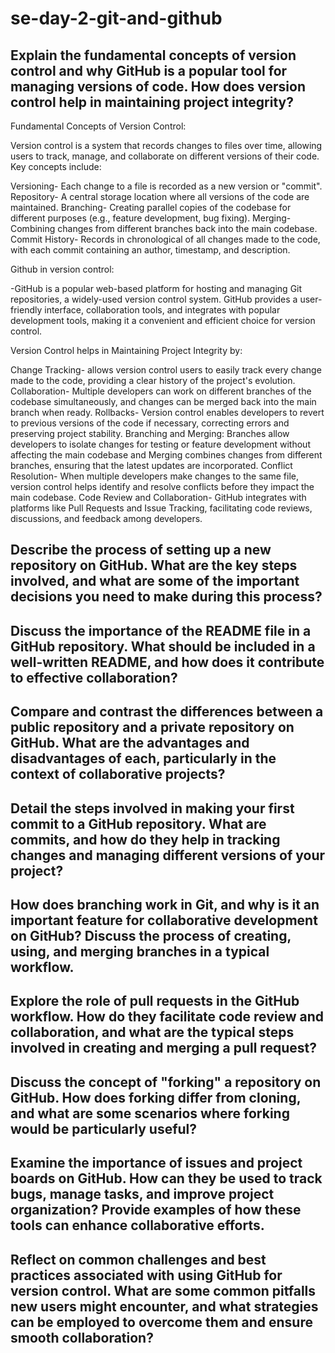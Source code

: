 # se-day-2-git-and-github
## Explain the fundamental concepts of version control and why GitHub is a popular tool for managing versions of code. How does version control help in maintaining project integrity?
Fundamental Concepts of Version Control:

Version control is a system that records changes to files over time, allowing users to track, manage, and collaborate on different versions of their code. Key concepts include:

Versioning- Each change to a file is recorded as a new version or "commit".
Repository- A central storage location where all versions of the code are maintained.
Branching- Creating parallel copies of the codebase for different purposes (e.g., feature development, bug fixing).
Merging- Combining changes from different branches back into the main codebase.
Commit History- Records in chronological of all changes made to the code, with each commit containing an author, timestamp, and description.

Github in version control:

-GitHub is a popular web-based platform for hosting and managing Git repositories, a widely-used version control system. GitHub provides a user-friendly interface, collaboration tools, and integrates with popular development tools, making it a convenient and efficient choice for version control.

Version Control helps in Maintaining Project Integrity by:

Change Tracking- allows version control users to easily track every change made to the code, providing a clear history of the project's evolution.
Collaboration- Multiple developers can work on different branches of the codebase simultaneously, and changes can be merged back into the main branch when ready.
Rollbacks- Version control enables developers to revert to previous versions of the code if necessary, correcting errors and preserving project stability.
Branching and Merging: Branches allow developers to isolate changes for testing or feature development without affecting the main codebase and Merging combines changes from different branches, ensuring that the latest updates are incorporated.
Conflict Resolution- When multiple developers make changes to the same file, version control helps identify and resolve conflicts before they impact the main codebase.
Code Review and Collaboration- GitHub integrates with platforms like Pull Requests and Issue Tracking, facilitating code reviews, discussions, and feedback among developers.

## Describe the process of setting up a new repository on GitHub. What are the key steps involved, and what are some of the important decisions you need to make during this process?

## Discuss the importance of the README file in a GitHub repository. What should be included in a well-written README, and how does it contribute to effective collaboration?

## Compare and contrast the differences between a public repository and a private repository on GitHub. What are the advantages and disadvantages of each, particularly in the context of collaborative projects?

## Detail the steps involved in making your first commit to a GitHub repository. What are commits, and how do they help in tracking changes and managing different versions of your project?

## How does branching work in Git, and why is it an important feature for collaborative development on GitHub? Discuss the process of creating, using, and merging branches in a typical workflow.

## Explore the role of pull requests in the GitHub workflow. How do they facilitate code review and collaboration, and what are the typical steps involved in creating and merging a pull request?

## Discuss the concept of "forking" a repository on GitHub. How does forking differ from cloning, and what are some scenarios where forking would be particularly useful?

## Examine the importance of issues and project boards on GitHub. How can they be used to track bugs, manage tasks, and improve project organization? Provide examples of how these tools can enhance collaborative efforts.

## Reflect on common challenges and best practices associated with using GitHub for version control. What are some common pitfalls new users might encounter, and what strategies can be employed to overcome them and ensure smooth collaboration?
